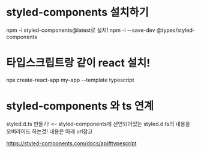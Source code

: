 # styled-components 설치하기

npm -i styled-components@latest로 설치!
npm -i --save-dev @types/styled-components

# 타입스크립트랑 같이 react 설치!

npx create-react-app my-app --template typescript

# styled-components 와 ts 연계

styled.d.ts 만들기! <- styled-components에 선언되어있는 styled.d.ts의 내용을 오버라이드 하는것!
내용은 아래 url참고

https://styled-components.com/docs/api#typescript
